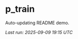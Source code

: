 # p_train

Auto-updating README demo.

<!--START_SECTION:status-->
_Last run: 2025-09-09 19:15 UTC_
<!--END_SECTION:status-->






















































































































































































































































































































































































































































































